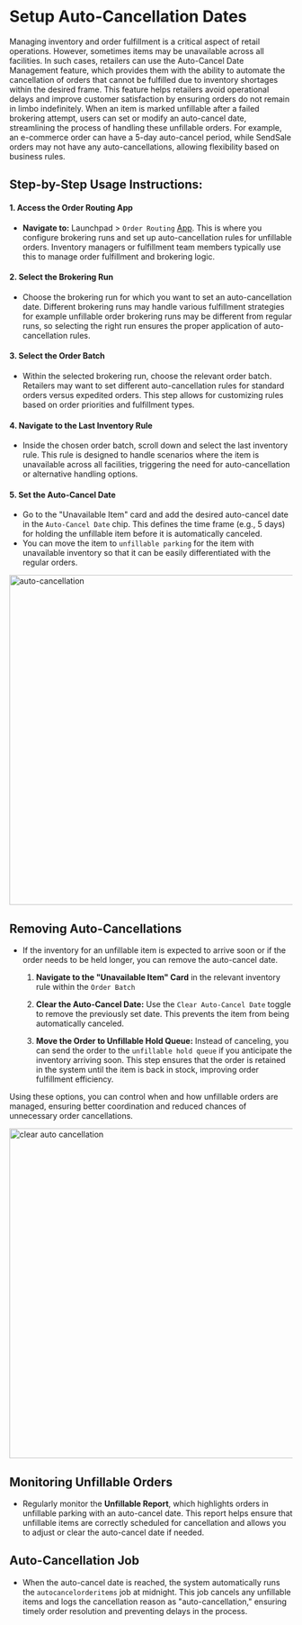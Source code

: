 # Setup Auto-Cancellation Dates

Managing inventory and order fulfillment is a critical aspect of retail operations. However, sometimes items may be unavailable across all facilities. In such cases, retailers can use the Auto-Cancel Date Management feature, which provides them with the ability to automate the cancellation of orders that cannot be fulfilled due to inventory shortages within the desired frame. This feature helps retailers avoid operational delays and improve customer satisfaction by ensuring orders do not remain in limbo indefinitely.
When an item is marked unfillable after a failed brokering attempt, users can set or modify an auto-cancel date, streamlining the process of handling these unfillable orders. For example, an e-commerce order can have a 5-day auto-cancel period, while SendSale orders may not have any auto-cancellations, allowing flexibility based on business rules.

## Step-by-Step Usage Instructions:

#### 1. **Access the Order Routing App**
   - **Navigate to:** Launchpad > `Order Routing` [App](../brokering/configurableRouting.md). This is where you configure brokering runs and set up auto-cancellation rules for unfillable orders. Inventory managers or fulfillment team members typically use this to manage order fulfillment and brokering logic.

#### 2. **Select the Brokering Run**
   - Choose the brokering run for which you want to set an auto-cancellation date. Different brokering runs may handle various fulfillment strategies for example unfillable order brokering runs may be different from regular runs, so selecting the right run ensures the proper application of auto-cancellation rules.

#### 3. **Select the Order Batch**
   - Within the selected brokering run, choose the relevant order batch. Retailers may want to set different auto-cancellation rules for standard orders versus expedited orders. This step allows for customizing rules based on order priorities and fulfillment types.

#### 4. **Navigate to the Last Inventory Rule**
   - Inside the chosen order batch, scroll down and select the last inventory rule. This rule is designed to handle scenarios where the item is unavailable across all facilities, triggering the need for auto-cancellation or alternative handling options.

#### 5. **Set the Auto-Cancel Date**
   - Go to the "Unavailable Item" card and add the desired auto-cancel date in the `Auto-Cancel Date` chip. This defines the time frame (e.g., 5 days) for holding the unfillable item before it is automatically canceled. 
   - You can move the item to `unfillable parking` for the item with unavailable inventory so that it can be easily differentiated with the regular orders.

<img width="586" alt="auto-cancellation" src="https://github.com/user-attachments/assets/d3d31c91-a612-45b4-99c0-e1c4b4e3f0af">


## Removing Auto-Cancellations

- If the inventory for an unfillable item is expected to arrive soon or if the order needs to be held longer, you can remove the auto-cancel date.
  
  1. **Navigate to the "Unavailable Item" Card** in the relevant inventory rule within the `Order Batch`
  
  2. **Clear the Auto-Cancel Date:** Use the `Clear Auto-Cancel Date` toggle to remove the previously set date. This prevents the item from being automatically canceled.

  3. **Move the Order to Unfillable Hold Queue:** Instead of canceling, you can send the order to the `unfillable hold queue` if you anticipate the inventory arriving soon. This step ensures that the order is retained in the system until the item is back in stock, improving order fulfillment efficiency. 
  
Using these options, you can control when and how unfillable orders are managed, ensuring better coordination and reduced chances of unnecessary order cancellations.

<img width="586" alt="clear auto cancellation" src="https://github.com/user-attachments/assets/06f8c649-0fa0-40eb-a1a0-bdc1b3da0735">


## Monitoring Unfillable Orders

- Regularly monitor the **Unfillable Report**, which highlights orders in unfillable parking with an auto-cancel date. This report helps ensure that unfillable items are correctly scheduled for cancellation and allows you to adjust or clear the auto-cancel date if needed.

## Auto-Cancellation Job

- When the auto-cancel date is reached, the system automatically runs the `autocancelorderitems` job at midnight. This job cancels any unfillable items and logs the cancellation reason as "auto-cancellation," ensuring timely order resolution and preventing delays in the process.


